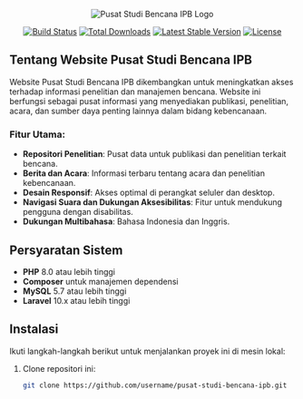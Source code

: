 <p align="center"><img src="{{ asset('public\images\cropped-Logo-PNG-23-e1642862267613.webp') }}" alt="Pusat Studi Bencana IPB Logo"></p>

<p align="center">
<a href="https://github.com/your-repo/actions"><img src="https://github.com/your-repo/workflows/tests/badge.svg" alt="Build Status"></a>
<a href="https://packagist.org/packages/your-project"><img src="https://img.shields.io/packagist/dt/your-project" alt="Total Downloads"></a>
<a href="https://packagist.org/packages/your-project"><img src="https://img.shields.io/packagist/v/your-project" alt="Latest Stable Version"></a>
<a href="https://packagist.org/packages/your-project"><img src="https://img.shields.io/packagist/l/your-project" alt="License"></a>
</p>

## Tentang Website Pusat Studi Bencana IPB

Website Pusat Studi Bencana IPB dikembangkan untuk meningkatkan akses terhadap informasi penelitian dan manajemen bencana. Website ini berfungsi sebagai pusat informasi yang menyediakan publikasi, penelitian, acara, dan sumber daya penting lainnya dalam bidang kebencanaan.

### Fitur Utama:

-   **Repositori Penelitian**: Pusat data untuk publikasi dan penelitian terkait bencana.
-   **Berita dan Acara**: Informasi terbaru tentang acara dan penelitian kebencanaan.
-   **Desain Responsif**: Akses optimal di perangkat seluler dan desktop.
-   **Navigasi Suara dan Dukungan Aksesibilitas**: Fitur untuk mendukung pengguna dengan disabilitas.
-   **Dukungan Multibahasa**: Bahasa Indonesia dan Inggris.

## Persyaratan Sistem

-   **PHP** 8.0 atau lebih tinggi
-   **Composer** untuk manajemen dependensi
-   **MySQL** 5.7 atau lebih tinggi
-   **Laravel** 10.x atau lebih tinggi

## Instalasi

Ikuti langkah-langkah berikut untuk menjalankan proyek ini di mesin lokal:

1. Clone repositori ini:
    ```bash
    git clone https://github.com/username/pusat-studi-bencana-ipb.git
    ```

